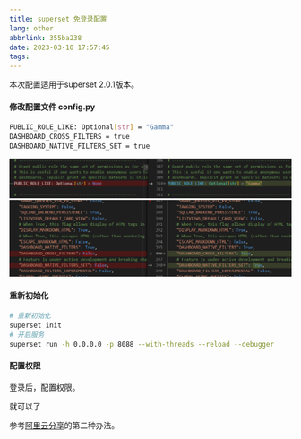 ```yaml
---
title: superset 免登录配置
lang: other
abbrlink: 355ba238
date: 2023-03-10 17:57:45
tags:
---
```



本次配置适用于superset 2.0.1版本。
#### 修改配置文件 config.py 

```bash
PUBLIC_ROLE_LIKE: Optional[str] = "Gamma"
DASHBOARD_CROSS_FILTERS = true
DASHBOARD_NATIVE_FILTERS_SET = true
```
<!-- more -->
![superset配置二](../../images/super_login_20230310180004.png)
![superset配置一](../../images/super_login_20230310175930.png)

#### 重新初始化

```bash
# 重新初始化
superset init 
# 开启服务
superset run -h 0.0.0.0 -p 8088 --with-threads --reload --debugger
```

#### 配置权限

登录后，配置权限。

就可以了










参考[阿里云分享](https://developer.aliyun.com/article/1047644)的第二种办法。